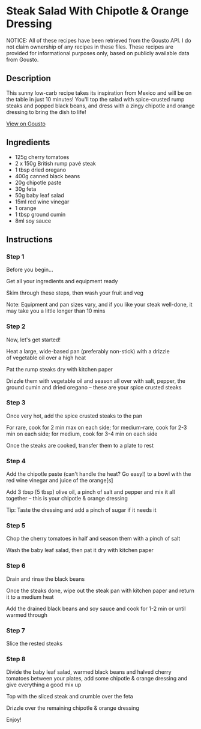 # Steak Salad With Chipotle & Orange Dressing

NOTICE: All of these recipes have been retrieved from the Gousto API. I do not claim ownership of any recipes in these files. These recipes are provided for informational purposes only, based on publicly available data from Gousto.

## Description

This sunny low-carb recipe takes its inspiration from Mexico and will be on the table in just 10 minutes! You'll top the salad with spice-crusted rump steaks and popped black beans, and dress with a zingy chipotle and orange dressing to bring the dish to life!

[View on Gousto](https://www.gousto.co.uk/recipes/cookbook/steak-salad-with-chipotle-orange-dressing)

## Ingredients

- 125g cherry tomatoes
- 2 x 150g British rump pavé steak
- 1 tbsp dried oregano
- 400g canned black beans
- 20g chipotle paste
- 30g feta
- 50g baby leaf salad
- 15ml red wine vinegar
- 1 orange
- 1 tbsp ground cumin
- 8ml soy sauce

## Instructions


### Step 1

Before you begin...

Get all your ingredients and equipment ready

Skim through these steps, then wash your fruit and veg

Note: Equipment and pan sizes vary, and if you like your steak well-done, it may take you a little longer than 10 mins


### Step 2

Now, let's get started!

Heat a large, wide-based pan (preferably non-stick) with a drizzle of vegetable oil over a high heat

Pat the rump steaks dry with kitchen paper

Drizzle them with vegetable oil and season all over with salt, pepper, the ground cumin and dried oregano – these are your spice crusted steaks


### Step 3

Once very hot, add the spice crusted steaks to the pan

For rare, cook for 2 min max on each side; for medium-rare, cook for 2-3 min on each side; for medium, cook for 3-4 min on each side

Once the steaks are cooked, transfer them to a plate to rest


### Step 4

Add the chipotle paste (can't handle the heat? Go easy!) to a bowl with the red wine vinegar and juice of the orange<span class="text-danger">[s]</span>

Add 3 tbsp <span class="text-danger">[5 tbsp]</span> olive oil, a pinch of salt and pepper and mix it all together – this is your chipotle & orange dressing

Tip: Taste the dressing and add a pinch of sugar if it needs it


### Step 5

Chop the cherry tomatoes in half and season them with a pinch of salt

Wash the baby leaf salad, then pat it dry with kitchen paper


### Step 6

Drain and rinse the black beans

Once the steaks done, wipe out the steak pan with kitchen paper and return it to a medium heat

Add the drained black beans and soy sauce and cook for 1-2 min or until warmed through


### Step 7

Slice the rested steaks

### Step 8

Divide the baby leaf salad, warmed black beans and halved cherry tomatoes between your plates, add some chipotle & orange dressing and give everything a good mix up

Top with the sliced steak and crumble over the feta

Drizzle over the remaining chipotle & orange dressing

Enjoy!


